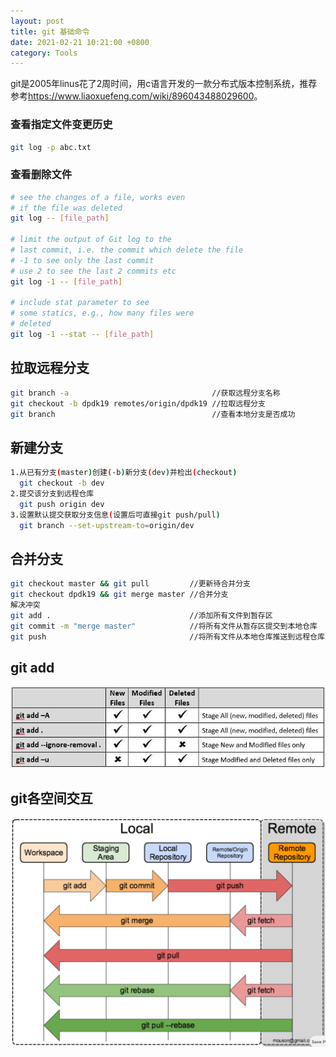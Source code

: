 ```yaml
---
layout: post
title: git 基础命令
date: 2021-02-21 10:21:00 +0800
category: Tools
---
```


git是2005年linus花了2周时间，用c语言开发的一款分布式版本控制系统，推荐参考<https://www.liaoxuefeng.com/wiki/896043488029600>。

### 查看指定文件变更历史

```bash
git log -p abc.txt
```

### 查看删除文件

```bash
# see the changes of a file, works even 
# if the file was deleted
git log -- [file_path]

# limit the output of Git log to the 
# last commit, i.e. the commit which delete the file
# -1 to see only the last commit
# use 2 to see the last 2 commits etc
git log -1 -- [file_path]

# include stat parameter to see
# some statics, e.g., how many files were 
# deleted
git log -1 --stat -- [file_path] 
```

## 拉取远程分支

```bash
git branch -a                                //获取远程分支名称
git checkout -b dpdk19 remotes/origin/dpdk19 //拉取远程分支
git branch                                   //查看本地分支是否成功
```

## 新建分支

```bash
1.从已有分支(master)创建(-b)新分支(dev)并检出(checkout)
  git checkout -b dev
2.提交该分支到远程仓库
  git push origin dev
3.设置默认提交获取分支信息(设置后可直接git push/pull)
  git branch --set-upstream-to=origin/dev
```

## 合并分支

```bash
git checkout master && git pull         //更新待合并分支
git checkout dpdk19 && git merge master //合并分支
解决冲突
git add .                               //添加所有文件到暂存区
git commit -m "merge master"            //将所有文件从暂存区提交到本地仓库
git push                                //将所有文件从本地仓库推送到远程仓库
```

## git add

![git-add.jpg](/public/img/git/git-add.jpg)

## git各空间交互

![git-all.png](/public/img/git/git-all.png)